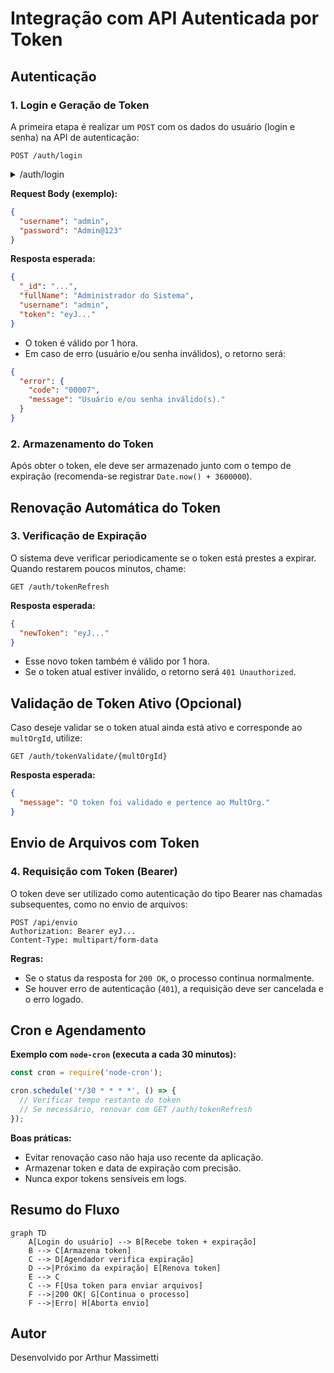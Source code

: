 # Integração com API Autenticada por Token

## Autenticação

### 1. Login e Geração de Token

A primeira etapa é realizar um `POST` com os dados do usuário (login e senha) na API de autenticação:

```http
POST /auth/login
```

<details>
  <summary>/auth/login</summary>
  <img width="1140" height="847" alt="image" src="https://github.com/user-attachments/assets/e08a9554-e8ca-4ce2-9837-9cca5d7cd243" />

</details>

**Request Body (exemplo):**

```json
{
  "username": "admin",
  "password": "Admin@123"
}
```

**Resposta esperada:**

```json
{
  "_id": "...",
  "fullName": "Administrador do Sistema",
  "username": "admin",
  "token": "eyJ..."
}
```

* O token é válido por 1 hora.
* Em caso de erro (usuário e/ou senha inválidos), o retorno será:

```json
{
  "error": {
    "code": "00007",
    "message": "Usuário e/ou senha inválido(s)."
  }
}
```

### 2. Armazenamento do Token

Após obter o token, ele deve ser armazenado junto com o tempo de expiração (recomenda-se registrar `Date.now() + 3600000`).

## Renovação Automática do Token

### 3. Verificação de Expiração

O sistema deve verificar periodicamente se o token está prestes a expirar. Quando restarem poucos minutos, chame:

```http
GET /auth/tokenRefresh
```

**Resposta esperada:**

```json
{
  "newToken": "eyJ..."
}
```

* Esse novo token também é válido por 1 hora.
* Se o token atual estiver inválido, o retorno será `401 Unauthorized`.

## Validação de Token Ativo (Opcional)

Caso deseje validar se o token atual ainda está ativo e corresponde ao `multOrgId`, utilize:

```http
GET /auth/tokenValidate/{multOrgId}
```

**Resposta esperada:**

```json
{
  "message": "O token foi validado e pertence ao MultOrg."
}
```

## Envio de Arquivos com Token

### 4. Requisição com Token (Bearer)

O token deve ser utilizado como autenticação do tipo Bearer nas chamadas subsequentes, como no envio de arquivos:

```http
POST /api/envio
Authorization: Bearer eyJ...
Content-Type: multipart/form-data
```

**Regras:**

* Se o status da resposta for `200 OK`, o processo continua normalmente.
* Se houver erro de autenticação (`401`), a requisição deve ser cancelada e o erro logado.

## Cron e Agendamento

**Exemplo com `node-cron` (executa a cada 30 minutos):**

```js
const cron = require('node-cron');

cron.schedule('*/30 * * * *', () => {
  // Verificar tempo restante do token
  // Se necessário, renovar com GET /auth/tokenRefresh
});
```

**Boas práticas:**

* Evitar renovação caso não haja uso recente da aplicação.
* Armazenar token e data de expiração com precisão.
* Nunca expor tokens sensíveis em logs.

## Resumo do Fluxo

```mermaid
graph TD
    A[Login do usuário] --> B[Recebe token + expiração]
    B --> C[Armazena token]
    C --> D[Agendador verifica expiração]
    D -->|Próximo da expiração| E[Renova token]
    E --> C
    C --> F[Usa token para enviar arquivos]
    F -->|200 OK| G[Continua o processo]
    F -->|Erro| H[Aborta envio]
```

## Autor

Desenvolvido por Arthur Massimetti
